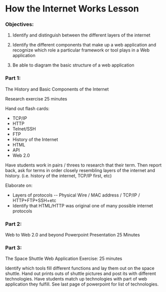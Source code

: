 # How the Internet Works Lesson

### Objectives:

1. Identify and distinguish between the different layers of the internet

2. Identify the different components that make up a web application and recognize which role a particular framework or tool plays in a Web application

3. Be able to diagram the basic structure of a web application

### Part 1:

The History and Basic Components of the Internet

Research exercise
25 minutes

Hand out flash cards:

* TCP/IP
* HTTP
* Telnet/SSH
* FTP
* History of the Internet
* HTML
* API
* Web 2.0

Have students work in pairs / threes to research that their term. Then report back, ask for terms in order closely resembling layers of the internet and history. (i.e. history of the internet, TCP/IP first, etc)

Elaborate on:

* Layers of protocols -- Physical Wire / MAC address / TCP/IP / HTTP+FTP+SSH+etc
* Identify that HTML/HTTP was original one of many possible internet protocols

### Part 2:
 
Web to Web 2.0 and beyond
Powerpoint Presentation
25 Minutes

### Part 3:

The Space Shuttle Web Application
Exercise: 25 minutes

Identify which tools fill different functions and lay them out on the space shuttle. Hand out prints outs of shuttle pictures and post its with different technologies. Have students match up technologies with part of web application they fulfill. See last page of powerpoint for list of technologies.